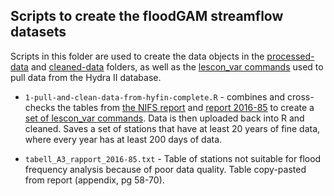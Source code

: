 ## Scripts to create the floodGAM streamflow datasets

Scripts in this folder are used to create the data objects in the [processed-data](/data/processed-data/) and 
[cleaned-data](/data/cleaned-data/) folders, as well as the [lescon_var commands](/data/raw-data/) used to 
pull data from the Hydra II database.

-   `1-pull-and-clean-data-from-hyfin-complete.R` - combines and cross-checks the tables from [the NIFS report](https://publikasjoner.nve.no/rapport/2015/rapport2015_13.pdf) and [report
2016-85](https://publikasjoner.nve.no/rapport/2016/rapport2016_85.pdf) to create a [set of lescon_var commands](/data/raw-data/lesconvar_commands_NIFS-A2_archive_39-hyfincomplete.txt).
Data is then uploaded back into R and cleaned. Saves a set of stations that have at least 20 years of fine data, where every year has at least 200 days of data.

-   `tabell_A3_rapport_2016-85.txt` - Table of stations not suitable for flood frequency analysis
    because of poor data quality. Table copy-pasted from report
    (appendix, pg 58-70).



